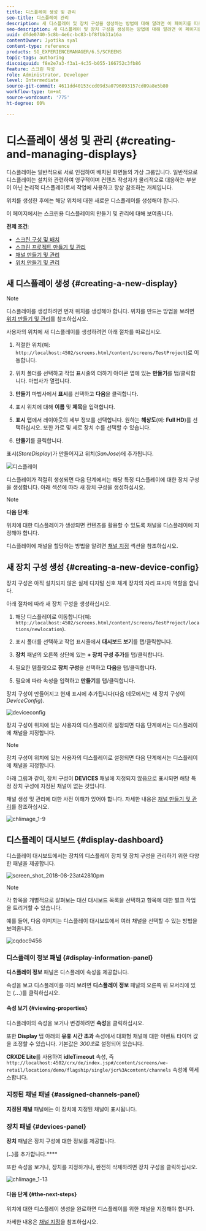 ```yaml
---
title: 디스플레이 생성 및 관리
seo-title: 디스플레이 관리
description: 새 디스플레이 및 장치 구성을 생성하는 방법에 대해 알려면 이 페이지를 따르십시오. 추가로 디스플레이 대시보드에 대해서도 학습합니다.
seo-description: 새 디스플레이 및 장치 구성을 생성하는 방법에 대해 알려면 이 페이지를 따르십시오. 추가로 디스플레이 대시보드에 대해서도 학습합니다.
uuid: dfde0740-5c8b-4e6c-bc83-bf8fbb31a16a
contentOwner: Jyotika syal
content-type: reference
products: SG_EXPERIENCEMANAGER/6.5/SCREENS
topic-tags: authoring
discoiquuid: f8e2e7a3-f3a1-4c35-b055-166752c3fb86
feature: 스크린 작성
role: Administrator, Developer
level: Intermediate
source-git-commit: 4611dd40153ccd09d3a0796093157cd09a8e5b80
workflow-type: tm+mt
source-wordcount: '775'
ht-degree: 60%

---
```



# 디스플레이 생성 및 관리 {#creating-and-managing-displays}

디스플레이는 일반적으로 서로 인접하여 배치된 화면들의 가상 그룹입니다. 일반적으로 디스플레이는 설치와 관련하여 영구적이며 컨텐츠 작성자가 물리적으로 대응하는 부분이 아닌 논리적 디스플레이로서 작업에 사용하고 항상 참조하는 개체입니다.

위치를 생성한 후에는 해당 위치에 대한 새로운 디스플레이를 생성해야 합니다.

이 페이지에서는 스크린용 디스플레이의 만들기 및 관리에 대해 보여줍니다.

**전제 조건**:

* [스크린 구성 및 배치](configuring-screens-introduction.md)
* [스크린 프로젝트 만들기 및 관리](creating-a-screens-project.md)
* [채널 만들기 및 관리](managing-channels.md)
* [위치 만들기 및 관리](managing-locations.md)

## 새 디스플레이 생성 {#creating-a-new-display}

>[!NOTE]
>
>디스플레이를 생성하려면 먼저 위치를 생성해야 합니다. 위치를 만드는 방법을 보려면 [위치 만들기 및 관리](managing-locations.md)를 참조하십시오.

사용자의 위치에 새 디스플레이를 생성하려면 아래 절차를 따르십시오.

1. 적절한 위치(예: `http://localhost:4502/screens.html/content/screens/TestProject`)로 이동합니다.
1. 위치 폴더를 선택하고 작업 표시줄의 더하기 아이콘 옆에 있는 **만들기**&#x200B;를 탭/클릭합니다. 마법사가 열립니다.
1. **만들기** 마법사에서 **표시**&#x200B;를 선택하고 **다음**&#x200B;을 클릭합니다.

1. 표시 위치에 대해 **이름** 및 **제목**&#x200B;을 입력합니다.

1. **표시** 탭에서 레이아웃의 세부 정보를 선택합니다. 원하는 **해상도**(예: **Full HD**)를 선택하십시오. 또한 가로 및 세로 장치 수를 선택할 수 있습니다.

1. **만들기**&#x200B;를 클릭합니다.

표시(*StoreDisplay*)가 만들어지고 위치(*SanJose*)에 추가됩니다.

![디스플레이](assets/display.gif)

디스플레이가 적절히 생성되면 다음 단계에서는 해당 특정 디스플레이에 대한 장치 구성을 생성합니다. 아래 섹션에 따라 새 장치 구성을 생성하십시오.

>[!NOTE]
>
>**다음 단계**:
>
>위치에 대한 디스플레이가 생성되면 컨텐츠를 활용할 수 있도록 채널을 디스플레이에 지정해야 합니다.
>
>디스플레이에 채널을 할당하는 방법을 알려면 [채널 지정](channel-assignment.md) 섹션을 참조하십시오.

## 새 장치 구성 생성 {#creating-a-new-device-config}

장치 구성은 아직 설치되지 않은 실제 디지털 신호 체계 장치의 자리 표시자 역할을 합니다.

아래 절차에 따라 새 장치 구성을 생성하십시오.

1. 해당 디스플레이로 이동합니다(예: `http://localhost:4502/screens.html/content/screens/TestProject/locations/newlocation`).
1. 표시 폴더를 선택하고 작업 표시줄에서 **대시보드 보기**&#x200B;를 탭/클릭합니다.
1. **장치** 패널의 오른쪽 상단에 있는 **+ 장치 구성 추가**&#x200B;를 탭/클릭합니다.

1. 필요한 템플릿으로 **장치 구성**&#x200B;을 선택하고 **다음**&#x200B;을 탭/클릭합니다.

1. 필요에 따라 속성을 입력하고 **만들기**&#x200B;를 탭/클릭합니다.

장치 구성이 만들어지고 현재 표시에 추가됩니다(다음 데모에서는 새 장치 구성이 *DeviceConfig*).

![deviceconfig](assets/deviceconfig.gif)

장치 구성이 위치에 있는 사용자의 디스플레이로 설정되면 다음 단계에서는 디스플레이에 채널을 지정합니다.

>[!NOTE]
>
>장치 구성이 위치에 있는 사용자의 디스플레이로 설정되면 다음 단계에서는 디스플레이에 채널을 지정합니다.
>
>아래 그림과 같이, 장치 구성이 **DEVICES** 패널에 지정되지 않음으로 표시되면 해당 특정 장치 구성에 지정된 채널이 없는 것입니다.
>
>채널 생성 및 관리에 대한 사전 이해가 있어야 합니다. 자세한 내용은 [채널 만들기 및 관리](managing-channels.md)를 참조하십시오.

![chlimage_1-9](assets/chlimage_1-9.png)

## 디스플레이 대시보드 {#display-dashboard}

디스플레이 대시보드에서는 장치의 디스플레이 장치 및 장치 구성을 관리하기 위한 다양한 패널을 제공합니다.

![screen_shot_2018-08-23at42810pm](assets/screen_shot_2018-08-23at42810pm.png)

>[!NOTE]
>
>각 항목을 개별적으로 살펴보는 대신 대시보드 목록을 선택하고 항목에 대한 벌크 작업을 트리거할 수 있습니다.
>
>예를 들어, 다음 이미지는 디스플레이 대시보드에서 여러 채널을 선택할 수 있는 방법을 보여줍니다.

![cqdoc9456](assets/cqdoc9456.gif)

### 디스플레이 정보 패널 {#display-information-panel}

**디스플레이 정보** 패널은 디스플레이 속성을 제공합니다.

속성을 보고 디스플레이를 미리 보려면 **디스플레이 정보** 패널의 오른쪽 위 모서리에 있는 (**...**)를 클릭하십시오.


#### 속성 보기 {#viewing-properties}

디스플레이의 속성을 보거나 변경하려면 **속성**&#x200B;을 클릭하십시오.

또한 **Display** 탭 아래의 **유휴 시간 초과** 속성에서 대화형 채널에 대한 이벤트 타이머 값을 조정할 수 있습니다. 기본값은 *300초*&#x200B;로 설정되어 있습니다.

**CRXDE Lite**&#x200B;를 사용하여 **idleTimeout** 속성, 즉 `http://localhost:4502/crx/de/index.jsp#/content/screens/we-retail/locations/demo/flagship/single/jcr%3Acontent/channels` 속성에 액세스합니다.


### 지정된 채널 패널 {#assigned-channels-panel}

**지정된 채널** 패널에는 이 장치에 지정된 채널이 표시됩니다.


### 장치 패널 {#devices-panel}

**장치** 패널은 장치 구성에 대한 정보를 제공합니다.

(**..**)를 추가합니다.****

또한 속성을 보거나, 장치를 지정하거나, 완전히 삭제하려면 장치 구성을 클릭하십시오.

![chlimage_1-13](assets/chlimage_1-13.png)

#### 다음 단계 {#the-next-steps}

위치에 대한 디스플레이 생성을 완료하면 디스플레이를 위한 채널을 지정해야 합니다.

자세한 내용은 [채널 지정](channel-assignment.md)을 참조하십시오.
